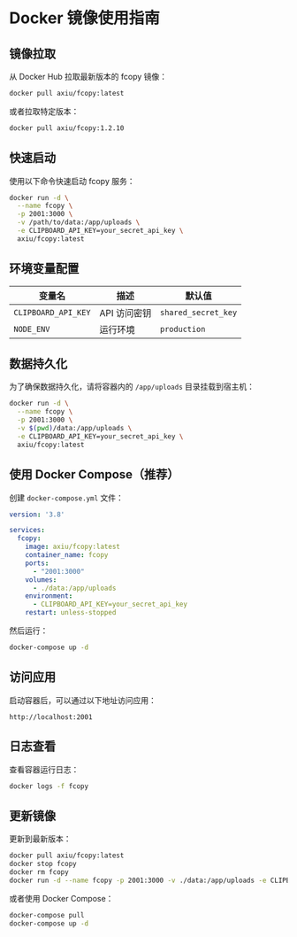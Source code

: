 # Docker 镜像使用指南

## 镜像拉取

从 Docker Hub 拉取最新版本的 fcopy 镜像：

```bash
docker pull axiu/fcopy:latest
```

或者拉取特定版本：

```bash
docker pull axiu/fcopy:1.2.10
```

## 快速启动

使用以下命令快速启动 fcopy 服务：

```bash
docker run -d \
  --name fcopy \
  -p 2001:3000 \
  -v /path/to/data:/app/uploads \
  -e CLIPBOARD_API_KEY=your_secret_api_key \
  axiu/fcopy:latest
```

## 环境变量配置

| 变量名 | 描述 | 默认值 |
|--------|------|--------|
| `CLIPBOARD_API_KEY` | API 访问密钥 | `shared_secret_key` |
| `NODE_ENV` | 运行环境 | `production` |

## 数据持久化

为了确保数据持久化，请将容器内的 `/app/uploads` 目录挂载到宿主机：

```bash
docker run -d \
  --name fcopy \
  -p 2001:3000 \
  -v $(pwd)/data:/app/uploads \
  -e CLIPBOARD_API_KEY=your_secret_api_key \
  axiu/fcopy:latest
```

## 使用 Docker Compose（推荐）

创建 `docker-compose.yml` 文件：

```yaml
version: '3.8'

services:
  fcopy:
    image: axiu/fcopy:latest
    container_name: fcopy
    ports:
      - "2001:3000"
    volumes:
      - ./data:/app/uploads
    environment:
      - CLIPBOARD_API_KEY=your_secret_api_key
    restart: unless-stopped
```

然后运行：

```bash
docker-compose up -d
```

## 访问应用

启动容器后，可以通过以下地址访问应用：

```
http://localhost:2001
```

## 日志查看

查看容器运行日志：

```bash
docker logs -f fcopy
```

## 更新镜像

更新到最新版本：

```bash
docker pull axiu/fcopy:latest
docker stop fcopy
docker rm fcopy
docker run -d --name fcopy -p 2001:3000 -v ./data:/app/uploads -e CLIPBOARD_API_KEY=your_secret_api_key axiu/fcopy:latest
```

或者使用 Docker Compose：

```bash
docker-compose pull
docker-compose up -d
```
